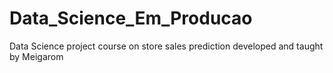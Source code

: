 # Data_Science_Em_Producao
Data Science project course on store sales prediction developed and taught by Meigarom
